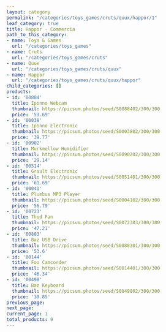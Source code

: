 ```yaml
---
layout: category
permalink: "/categories/toys_games/cruts/quux/happor/1"
leaf_category: true
title: Happor - Commercia
path_to_this_category:
- name: Toys & Games
  url: "/categories/toys_games"
- name: Cruts
  url: "/categories/toys_games/cruts"
- name: Quux
  url: "/categories/toys_games/cruts/quux"
- name: Happor
  url: "/categories/toys_games/cruts/quux/happor"
child_categories: []
products:
- id: '00884'
  title: Iponno Webcam
  thumbnail: https://picsum.photos/seed/S0088402/300/300
  price: '53.69'
- id: '00038'
  title: Iponno Electronic
  thumbnail: https://picsum.photos/seed/S0003802/300/300
  price: '39.77'
- id: '00902'
  title: Murkmellow Humidifier
  thumbnail: https://picsum.photos/seed/S0090202/300/300
  price: '29.14'
- id: '00514'
  title: Grault Electronic
  thumbnail: https://picsum.photos/seed/S0051401/300/300
  price: '61.69'
- id: '00041'
  title: Plumbus MP3 Player
  thumbnail: https://picsum.photos/seed/S0004102/300/300
  price: '56.79'
- id: '00723'
  title: Thud Fan
  thumbnail: https://picsum.photos/seed/S0072303/300/300
  price: '47.21'
- id: '00883'
  title: Baz USB Drive
  thumbnail: https://picsum.photos/seed/S0088301/300/300
  price: '53.6'
- id: '00144'
  title: Foo Camcorder
  thumbnail: https://picsum.photos/seed/S0014401/300/300
  price: '46.34'
- id: '00498'
  title: Baz Keyboard
  thumbnail: https://picsum.photos/seed/S0049802/300/300
  price: '39.85'
previous_page: 
next_page: 
current_page: 1
total_products: 9
---
```

